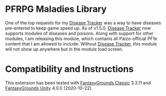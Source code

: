 # PFRPG Maladies Library 
One of the top requests for my [Disease Tracker](https://github.com/bmos/FG-PFRPG-Disease-Tracker) was a way to have diseases pre-entered to keep game speed up. As of v1.5.0, [Disease Tracker](https://github.com/bmos/FG-PFRPG-Disease-Tracker) now supports modules of diseases and poisons. Along with support for other modules, I am releasing this module, which contains all Paizo-official PF1e content that I am allowed to include. Without [Disease Tracker](https://github.com/bmos/FG-PFRPG-Disease-Tracker), this module will not show up anywhere but in the module load screen.

# Compatibility and Instructions
This extension has been tested with [FantasyGrounds Classic](https://www.fantasygrounds.com/home/FantasyGroundsClassic.php) 3.3.11 and [FantasyGrounds Unity](https://www.fantasygrounds.com/home/FantasyGroundsUnity.php) 4.0.0 (2020-10-22).
